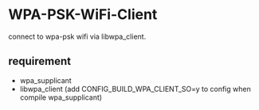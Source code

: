 # WPA-PSK-WiFi-Client
connect to wpa-psk wifi via libwpa_client.

## requirement

- wpa_supplicant
- libwpa_client (add CONFIG_BUILD_WPA_CLIENT_SO=y to config when compile wpa_supplicant)



